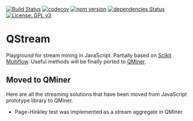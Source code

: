 [![Build Status](https://travis-ci.org/klemenkenda/QStream.svg?branch=master)](https://travis-ci.org/klemenkenda/QStream)
[![codecov](https://codecov.io/gh/klemenkenda/QStream/branch/master/graph/badge.svg)](https://codecov.io/gh/klemenkenda/QStream)
[![npm version](https://badge.fury.io/js/%40klemenkenda%2Fqstream.svg)](https://badge.fury.io/js/%40klemenkenda%2Fqstream)
[![dependencies Status](https://david-dm.org/klemenkenda/qstream/status.svg)](https://david-dm.org/klemenkenda/qstream)
[![License: GPL v3](https://img.shields.io/badge/License-GPL%20v3-blue.svg)](https://www.gnu.org/licenses/gpl-3.0)

# QStream

Playground for stream mining in JavaScript. Partially based on [Scikit Multiflow](https://github.com/scikit-multiflow/scikit-multiflow). Useful methods will be finally ported to [QMiner](http://qminer.github.io).

## Moved to QMiner

Here are all the streaming solutions that have been moved from JavaScript prototype library to QMiner.

* Page-Hinkley test was implemented as a stream aggregate in QMiner